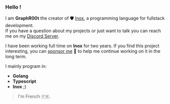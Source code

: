 ### Hello !

I am **GraphR00t** the creator of 🛡️ [Inox](https://github.com/inoxlang/inox), a programming language for fullstack development.\
If you have a question about my projects or just want to talk you can reach me on my [Discord Server](https://discord.gg/53YGx8GzgE).

I have been working full time on **Inox** for two years. If you find this project interesting, you can [sponsor me](https://github.com/sponsors/GraphR00t) 💸 to help me continue working on it in the long term.

I mainly program in:
- **Golang**
- **Typescript**
- **Inox** ;)

> I'm French 🇫🇷.
